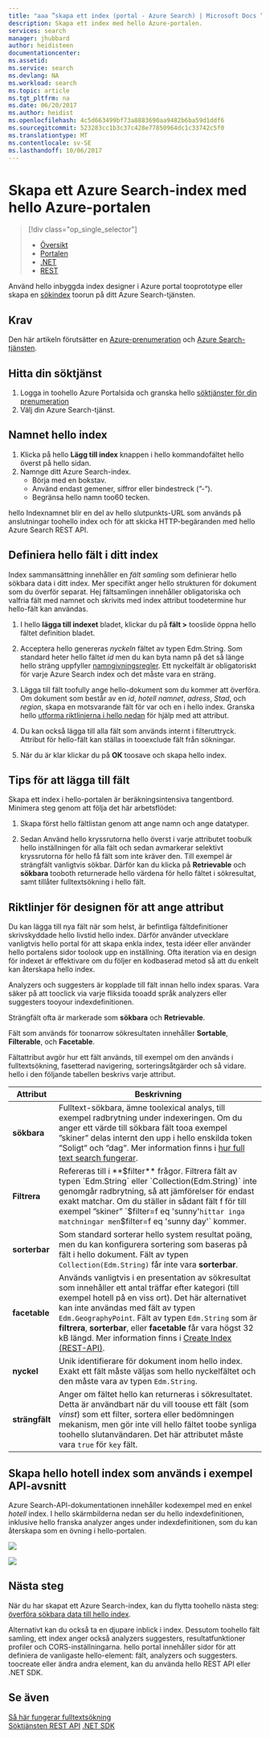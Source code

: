 ```yaml
---
title: "aaa ”skapa ett index (portal - Azure Search) | Microsoft Docs ”"
description: Skapa ett index med hello Azure-portalen.
services: search
manager: jhubbard
author: heidisteen
documentationcenter: 
ms.assetid: 
ms.service: search
ms.devlang: NA
ms.workload: search
ms.topic: article
ms.tgt_pltfrm: na
ms.date: 06/20/2017
ms.author: heidist
ms.openlocfilehash: 4c5d663499bf73a8883690aa9482b6ba59d1ddf6
ms.sourcegitcommit: 523283cc1b3c37c428e77850964dc1c33742c5f0
ms.translationtype: MT
ms.contentlocale: sv-SE
ms.lasthandoff: 10/06/2017
---
```

# <a name="create-an-azure-search-index-using-hello-azure-portal"></a>Skapa ett Azure Search-index med hello Azure-portalen
> [!div class="op_single_selector"]
> * [Översikt](search-what-is-an-index.md)
> * [Portalen](search-create-index-portal.md)
> * [.NET](search-create-index-dotnet.md)
> * [REST](search-create-index-rest-api.md)
> 
> 

Använd hello inbyggda index designer i Azure portal tooprototype eller skapa en [sökindex](search-what-is-an-index.md) toorun på ditt Azure Search-tjänsten. 

## <a name="prerequisites"></a>Krav

Den här artikeln förutsätter en [Azure-prenumeration](https://azure.microsoft.com/pricing/free-trial/?WT.mc_id=A261C142F) och [Azure Search-tjänsten](search-create-service-portal.md).  

## <a name="find-your-search-service"></a>Hitta din söktjänst
1. Logga in toohello Azure Portalsida och granska hello [söktjänster för din prenumeration](https://portal.azure.com/#blade/HubsExtension/BrowseResourceBlade/resourceType/Microsoft.Search%2FsearchServices)
2. Välj din Azure Search-tjänst.

## <a name="name-hello-index"></a>Namnet hello index

1. Klicka på hello **Lägg till index** knappen i hello kommandofältet hello överst på hello sidan.
2. Namnge ditt Azure Search-index. 
   * Börja med en bokstav.
   * Använd endast gemener, siffror eller bindestreck (”-”).
   * Begränsa hello namn too60 tecken.

  hello Indexnamnet blir en del av hello slutpunkts-URL som används på anslutningar toohello index och för att skicka HTTP-begäranden med hello Azure Search REST API.

## <a name="define-hello-fields-of-your-index"></a>Definiera hello fält i ditt index

Index sammansättning innehåller en *fält samling* som definierar hello sökbara data i ditt index. Mer specifikt anger hello strukturen för dokument som du överför separat. Hej fältsamlingen innehåller obligatoriska och valfria fält med namnet och skrivits med index attribut toodetermine hur hello-fält kan användas.

1. I hello **lägga till indexet** bladet, klickar du på **fält >** tooslide öppna hello fältet definition bladet. 

2. Acceptera hello genereras *nyckeln* fältet av typen Edm.String. Som standard heter hello fältet *id* men du kan byta namn på det så länge hello sträng uppfyller [namngivningsregler](https://docs.microsoft.com/rest/api/searchservice/Naming-rules). Ett nyckelfält är obligatoriskt för varje Azure Search index och det måste vara en sträng.

3. Lägga till fält toofully ange hello-dokument som du kommer att överföra. Om dokument som består av en *id*, *hotell namnet*, *adress*, *Stad*, och *region*, skapa en motsvarande fält för var och en i hello index. Granska hello [utforma riktlinjerna i hello nedan](#design) för hjälp med att attribut.

4. Du kan också lägga till alla fält som används internt i filteruttryck. Attribut för hello-fält kan ställas in tooexclude fält från sökningar.

5. När du är klar klickar du på **OK** toosave och skapa hello index.

## <a name="tips-for-adding-fields"></a>Tips för att lägga till fält

Skapa ett index i hello-portalen är beräkningsintensiva tangentbord. Minimera steg genom att följa det här arbetsflödet:

1. Skapa först hello fältlistan genom att ange namn och ange datatyper.

2. Sedan Använd hello kryssrutorna hello överst i varje attributet toobulk hello inställningen för alla fält och sedan avmarkerar selektivt kryssrutorna för hello få fält som inte kräver den. Till exempel är strängfält vanligtvis sökbar. Därför kan du klicka på **Retrievable** och **sökbara** tooboth returnerade hello värdena för hello fältet i sökresultat, samt tillåter fulltextsökning i hello fält. 

<a name="design"></a>
## <a name="design-guidance-for-setting-attributes"></a>Riktlinjer för designen för att ange attribut

Du kan lägga till nya fält när som helst, är befintliga fältdefinitioner skrivskyddade hello livstid hello index. Därför använder utvecklare vanligtvis hello portal för att skapa enkla index, testa idéer eller använder hello portalens sidor toolook upp en inställning. Ofta iteration via en design för indexet är effektivare om du följer en kodbaserad metod så att du enkelt kan återskapa hello index.

Analyzers och suggesters är kopplade till fält innan hello index sparas. Vara säker på att tooclick via varje fliksida tooadd språk analyzers eller suggesters tooyour indexdefinitionen.

Strängfält ofta är markerade som **sökbara** och **Retrievable**.

Fält som används för toonarrow sökresultaten innehåller **Sortable**, **Filterable**, och **Facetable**.

Fältattribut avgör hur ett fält används, till exempel om den används i fulltextsökning, fasetterad navigering, sorteringsåtgärder och så vidare. hello i den följande tabellen beskrivs varje attribut.

|Attribut|Beskrivning|  
|---------------|-----------------|  
|**sökbara**|Fulltext-sökbara, ämne toolexical analys, till exempel radbrytning under indexeringen. Om du anger ett värde till sökbara fält tooa exempel ”skiner” delas internt den upp i hello enskilda token ”Soligt” och ”dag”. Mer information finns i [hur full text search fungerar](search-lucene-query-architecture.md).|  
|**Filtrera**|Refereras till i **$filter** frågor. Filtrera fält av typen `Edm.String` eller `Collection(Edm.String)` inte genomgår radbrytning, så att jämförelser för endast exakt matchar. Om du ställer in sådant fält f för till exempel ”skiner” `$filter=f eq 'sunny'` hittar inga matchningar men `$filter=f eq 'sunny day'` kommer. |  
|**sorterbar**|Som standard sorterar hello system resultat poäng, men du kan konfigurera sortering som baseras på fält i hello dokument. Fält av typen `Collection(Edm.String)` får inte vara **sorterbar**. |  
|**facetable**|Används vanligtvis i en presentation av sökresultat som innehåller ett antal träffar efter kategori (till exempel hotell på en viss ort). Det här alternativet kan inte användas med fält av typen `Edm.GeographyPoint`. Fält av typen `Edm.String` som är **filtrera**, **sorterbar**, eller **facetable** får vara högst 32 kB längd. Mer information finns i [Create Index (REST-API)](https://docs.microsoft.com/rest/api/searchservice/create-index).|  
|**nyckel**|Unik identifierare för dokument inom hello index. Exakt ett fält måste väljas som hello nyckelfältet och den måste vara av typen `Edm.String`.|  
|**strängfält**|Anger om fältet hello kan returneras i sökresultatet. Detta är användbart när du vill toouse ett fält (som *vinst*) som ett filter, sortera eller bedömningen mekanism, men gör inte vill hello fältet toobe synliga toohello slutanvändaren. Det här attributet måste vara `true` för `key` fält.|  

## <a name="create-hello-hotels-index-used-in-example-api-sections"></a>Skapa hello hotell index som används i exempel API-avsnitt

Azure Search-API-dokumentationen innehåller kodexempel med en enkel *hotell* index. I hello skärmbilderna nedan ser du hello indexdefinitionen, inklusive hello franska analyzer anges under indexdefinitionen, som du kan återskapa som en övning i hello-portalen.

![](./media/search-create-index-portal/field-definitions.png)

![](./media/search-create-index-portal/set-analyzer.png)

## <a name="next-steps"></a>Nästa steg

När du har skapat ett Azure Search-index, kan du flytta toohello nästa steg: [överföra sökbara data till hello index](search-what-is-data-import.md).

Alternativt kan du också ta en djupare inblick i index. Dessutom toohello fält samling, ett index anger också analyzers suggesters, resultatfunktioner profiler och CORS-inställningarna. hello portal innehåller sidor för att definiera de vanligaste hello-element: fält, analyzers och suggesters. toocreate eller ändra andra element, kan du använda hello REST API eller .NET SDK.

## <a name="see-also"></a>Se även

 [Så här fungerar fulltextsökning](search-lucene-query-architecture.md)  
 [Söktjänsten REST API](https://docs.microsoft.com/rest/api/searchservice/) [.NET SDK](https://docs.microsoft.com/dotnet/api/overview/azure/search?view=azure-dotnet)

